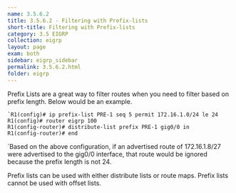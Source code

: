 ```yaml
---
name: 3.5.6.2
title: 3.5.6.2 - Filtering with Prefix-lists
short-title: Filtering with Prefix-lists
category: 3.5 EIGRP
collection: eigrp
layout: page
exam: both
sidebar: eigrp_sidebar
permalink: 3.5.6.2.html
folder: eigrp
---
```

Prefix Lists are a great way to filter routes when you need to filter based on prefix length. Below would be an example.
```
`R1(config)# ip prefix-list PRE-1 seq 5 permit 172.16.1.0/24 le 24
R1(config)# router eigrp 100
R1(config-router)# distribute-list prefix PRE-1 gig0/0 in
R1(config-router)# end
```
`Based on the above configuration, if an advertised route of 172.16.1.8/27 were advertised to the gig0/0 interface, that route would be ignored because the prefix length is not 24.

Prefix lists can be used with either distribute lists or route maps. Prefix lists cannot be used with offset lists.